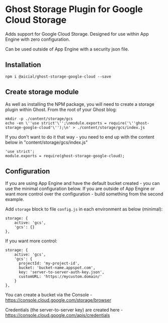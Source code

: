 # Ghost Storage Plugin for Google Cloud Storage
Adds support for Google Cloud Storage. Designed for use within App Engine with zero configuration.

Can be used outside of App Engine with a security json file.

## Installation

    npm i @aicial/ghost-storage-google-cloud --save

## Create storage module

As well as installing the NPM package, you will need to create a storage plugin within Ghost. From the root of your Ghost blog:

    mkdir -p ./content/storage/gcs
    echo -en \''use strict'\'';\nmodule.exports = require('\''ghost-storage-google-cloud'\'');\n' > ./content/storage/gcs/index.js

If you don't want to do it that way - you need to end up with the content below in "content/storage/gcs/index.js"

    'use strict';
    module.exports = require(ghost-storage-google-cloud);

## Configuration

If you are using App Engine and have the default bucket created - you can use the minimal configuration below. If you are outside of App Engine or want more control over the configuration - build something from the second example.

Add `storage` block to file `config.js` in each environment as below (minimal):

    storage: {
        active: 'gcs',
        'gcs': {}
    },

If you want more control:

    storage: {
        active: 'gcs',
        'gcs': {
          projectId: 'my-project-id',
          bucket: 'bucket-name.appspot.com',
          key: 'server-to-server-auth-key.json',
          customURL: 'https://mycustom.domain/'
        }
    },

You can create a bucket via the Console - https://console.cloud.google.com/storage/browser

Credentials (the server-to-server key) are created here - https://console.cloud.google.com/apis/credentials
